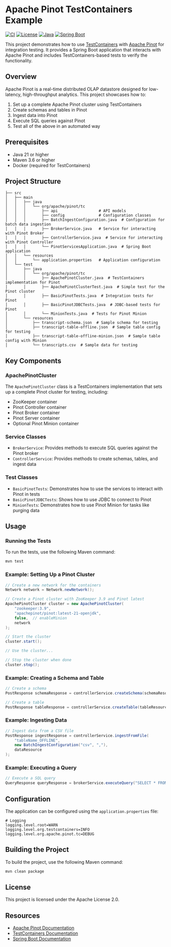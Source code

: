 # Apache Pinot TestContainers Example

[![CI](https://github.com/timveil-startree/pinot-testcontainers-example/actions/workflows/ci.yml/badge.svg)](https://github.com/timveil-startree/pinot-testcontainers-example/actions/workflows/ci.yml)
[![License](https://img.shields.io/badge/License-Apache%202.0-blue.svg)](https://opensource.org/licenses/Apache-2.0)
[![Java](https://img.shields.io/badge/Java-21-orange.svg)](https://openjdk.org/projects/jdk/21/)
[![Spring Boot](https://img.shields.io/badge/Spring%20Boot-3.5.4-brightgreen.svg)](https://spring.io/projects/spring-boot)

This project demonstrates how to use [TestContainers](https://www.testcontainers.org/) with [Apache Pinot](https://pinot.apache.org/) for integration testing. It provides a Spring Boot application that interacts with Apache Pinot and includes TestContainers-based tests to verify the functionality.

## Overview

Apache Pinot is a real-time distributed OLAP datastore designed for low-latency, high-throughput analytics. This project showcases how to:

1. Set up a complete Apache Pinot cluster using TestContainers
2. Create schemas and tables in Pinot
3. Ingest data into Pinot
4. Execute SQL queries against Pinot
5. Test all of the above in an automated way

## Prerequisites

- Java 21 or higher
- Maven 3.6 or higher
- Docker (required for TestContainers)

## Project Structure

```
├── src
│   ├── main
│   │   ├── java
│   │   │   └── org/apache/pinot/tc
│   │   │       ├── api                  # API models
│   │   │       ├── config               # Configuration classes
│   │   │       ├── BatchIngestConfiguration.java  # Configuration for batch data ingestion
│   │   │       ├── BrokerService.java   # Service for interacting with Pinot Broker
│   │   │       ├── ControllerService.java  # Service for interacting with Pinot Controller
│   │   │       └── PinotServicesApplication.java  # Spring Boot application
│   │   └── resources
│   │       └── application.properties   # Application configuration
│   └── test
│       ├── java
│       │   └── org/apache/pinot/tc
│       │       ├── ApachePinotCluster.java  # TestContainers implementation for Pinot
│       │       ├── ApachePinotClusterTest.java  # Simple test for the Pinot cluster
│       │       ├── BasicPinotTests.java  # Integration tests for Pinot
│       │       ├── BasicPinotJDBCTests.java  # JDBC-based tests for Pinot
│       │       └── MinionTests.java  # Tests for Pinot Minion
│       └── resources
│           ├── transcript-schema.json  # Sample schema for testing
│           ├── transcript-table-offline.json  # Sample table config for testing
│           ├── transcript-table-offline-minion.json  # Sample table config with Minion
│           └── transcripts.csv  # Sample data for testing
```

## Key Components

### ApachePinotCluster

The `ApachePinotCluster` class is a TestContainers implementation that sets up a complete Pinot cluster for testing, including:

- ZooKeeper container
- Pinot Controller container
- Pinot Broker container
- Pinot Server container
- Optional Pinot Minion container

### Service Classes

- `BrokerService`: Provides methods to execute SQL queries against the Pinot broker
- `ControllerService`: Provides methods to create schemas, tables, and ingest data

### Test Classes

- `BasicPinotTests`: Demonstrates how to use the services to interact with Pinot in tests
- `BasicPinotJDBCTests`: Shows how to use JDBC to connect to Pinot
- `MinionTests`: Demonstrates how to use Pinot Minion for tasks like purging data

## Usage

### Running the Tests

To run the tests, use the following Maven command:

```bash
mvn test
```

### Example: Setting Up a Pinot Cluster

```java
// Create a new network for the containers
Network network = Network.newNetwork();

// Create a Pinot cluster with ZooKeeper 3.9 and Pinot latest
ApachePinotCluster cluster = new ApachePinotCluster(
    "zookeeper:3.9", 
    "apachepinot/pinot:latest-21-openjdk", 
    false,  // enableMinion
    network
);

// Start the cluster
cluster.start();

// Use the cluster...

// Stop the cluster when done
cluster.stop();
```

### Example: Creating a Schema and Table

```java
// Create a schema
PostResponse schemaResponse = controllerService.createSchema(schemaResource);

// Create a table
PostResponse tableResponse = controllerService.createTable(tableResource);
```

### Example: Ingesting Data

```java
// Ingest data from a CSV file
PostResponse ingestResponse = controllerService.ingestFromFile(
    "tableName_OFFLINE",
    new BatchIngestConfiguration("csv", ","),
    dataResource
);
```

### Example: Executing a Query

```java
// Execute a SQL query
QueryResponse queryResponse = brokerService.executeQuery("SELECT * FROM tableName");
```

## Configuration

The application can be configured using the `application.properties` file:

```properties
# Logging
logging.level.root=WARN
logging.level.org.testcontainers=INFO
logging.level.org.apache.pinot.tc=DEBUG
```

## Building the Project

To build the project, use the following Maven command:

```bash
mvn clean package
```

## License

This project is licensed under the Apache License 2.0.

## Resources

- [Apache Pinot Documentation](https://docs.pinot.apache.org/)
- [TestContainers Documentation](https://www.testcontainers.org/)
- [Spring Boot Documentation](https://spring.io/projects/spring-boot)
